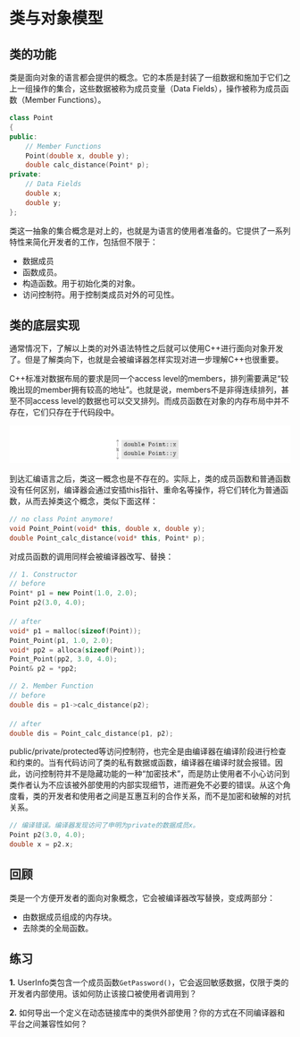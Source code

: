 # 类与对象模型

## 类的功能

类是面向对象的语言都会提供的概念。它的本质是封装了一组数据和施加于它们之上一组操作的集合，这些数据被称为成员变量（Data Fields），操作被称为成员函数（Member Functions）。

```cpp
class Point
{
public:
    // Member Functions
    Point(double x, double y);
    double calc_distance(Point* p);
private:
    // Data Fields
    double x;
    double y;
};
```

类这一抽象的集合概念是对上的，也就是为语言的使用者准备的。它提供了一系列特性来简化开发者的工作，包括但不限于：

* 数据成员
* 函数成员。
* 构造函数。用于初始化类的对象。
* 访问控制符。用于控制类成员对外的可见性。

## 类的底层实现

通常情况下，了解以上类的对外语法特性之后就可以使用C++进行面向对象开发了。但是了解类向下，也就是会被编译器怎样实现对进一步理解C++也很重要。

C++标准对数据布局的要求是同一个access level的members，排列需要满足“较晚出现的member拥有较高的地址”。也就是说，members不是非得连续排列，甚至不同access level的数据也可以交叉排列。而成员函数在对象的内存布局中并不存在，它们只存在于代码段中。

![Class and its Data Fields in Memory(without padding)](class.png)

到达汇编语言之后，类这一概念也是不存在的。实际上，类的成员函数和普通函数没有任何区别，编译器会通过安插this指针、重命名等操作，将它们转化为普通函数，从而去掉类这个概念，类似下面这样：

```cpp
// no class Point anymore!
void Point_Point(void* this, double x, double y);
double Point_calc_distance(void* this, Point* p);
```

对成员函数的调用同样会被编译器改写、替换：

```cpp
// 1. Constructor
// before
Point* p1 = new Point(1.0, 2.0);
Point p2(3.0, 4.0);

// after
void* p1 = malloc(sizeof(Point));
Point_Point(p1, 1.0, 2.0);
void* pp2 = alloca(sizeof(Point));
Point_Point(pp2, 3.0, 4.0);
Point& p2 = *pp2;
```

```cpp
// 2. Member Function
// before
double dis = p1->calc_distance(p2);

// after
double dis = Point_calc_distance(p1, p2);
```

public/private/protected等访问控制符，也完全是由编译器在编译阶段进行检查和约束的。当有代码访问了类的私有数据或函数，编译器在编译时就会报错。因此，访问控制符并不是隐藏功能的一种“加密技术”，而是防止使用者不小心访问到类作者认为不应该被外部使用的内部实现细节，进而避免不必要的错误。从这个角度看，类的开发者和使用者之间是互惠互利的合作关系，而不是加密和破解的对抗关系。

```cpp
// 编译错误。编译器发现访问了申明为private的数据成员x。
Point p2(3.0, 4.0);
double x = p2.x;
```

## 回顾

类是一个方便开发者的面向对象概念，它会被编译器改写替换，变成两部分：
* 由数据成员组成的内存块。
* 去除类的全局函数。

## 练习

**1.** UserInfo类包含一个成员函数`GetPassword()`，它会返回敏感数据，仅限于类的开发者内部使用。该如何防止该接口被使用者调用到？

**2.** 如何导出一个定义在动态链接库中的类供外部使用？你的方式在不同编译器和平台之间兼容性如何？
